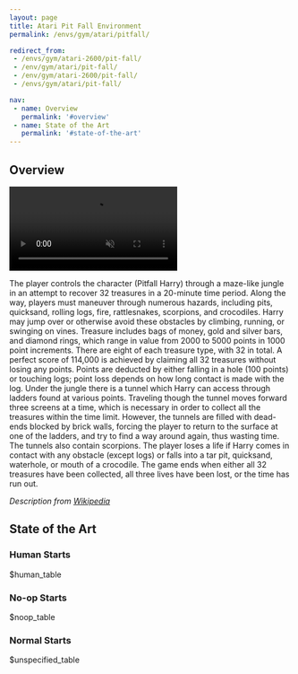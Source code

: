 ```yaml
---
layout: page
title: Atari Pit Fall Environment
permalink: /envs/gym/atari/pitfall/

redirect_from:
 - /envs/gym/atari-2600/pit-fall/
 - /env/gym/atari/pit-fall/
 - /env/gym/atari-2600/pit-fall/
 - /envs/gym/atari/pit-fall/

nav:
 - name: Overview
   permalink: '#overview'
 - name: State of the Art
   permalink: '#state-of-the-art'
---
```



## Overview

<video autoplay muted loop controls>
  <source src="{{ 'assets/_pages/envs/gym/atari/pitfall.mp4' | absolute_url }}" type="video/mp4">
</video>

The player controls the character (Pitfall Harry) through a maze-like jungle in an attempt to recover 32 treasures in a 20-minute time period. Along the way, players must maneuver through numerous hazards, including pits, quicksand, rolling logs, fire, rattlesnakes, scorpions, and crocodiles. Harry may jump over or otherwise avoid these obstacles by climbing, running, or swinging on vines. Treasure includes bags of money, gold and silver bars, and diamond rings, which range in value from 2000 to 5000 points in 1000 point increments. There are eight of each treasure type, with 32 in total. A perfect score of 114,000 is achieved by claiming all 32 treasures without losing any points. Points are deducted by either falling in a hole (100 points) or touching logs; point loss depends on how long contact is made with the log. Under the jungle there is a tunnel which Harry can access through ladders found at various points. Traveling though the tunnel moves forward three screens at a time, which is necessary in order to collect all the treasures within the time limit. However, the tunnels are filled with dead-ends blocked by brick walls, forcing the player to return to the surface at one of the ladders, and try to find a way around again, thus wasting time. The tunnels also contain scorpions. The player loses a life if Harry comes in contact with any obstacle (except logs) or falls into a tar pit, quicksand, waterhole, or mouth of a crocodile. The game ends when either all 32 treasures have been collected, all three lives have been lost, or the time has run out.

*Description from [Wikipedia](https://en.wikipedia.org/wiki/Pitfall!)*


## State of the Art

### Human Starts

$human_table

### No-op Starts

$noop_table

### Normal Starts

$unspecified_table
